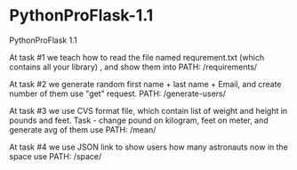 # PythonProFlask-1.1
PythonProFlask 1.1

At task #1 we teach how to read the file named requrement.txt (which contains all your library)  , and show them into PATH: /requirements/

At task #2 we generate random first name + last name + Email, and create number of them use "get" request. PATH: /generate-users/

At task #3 we use CVS format file, which contain list of weight and height in pounds and feet. Task - change pound on kilogram,  feet on meter, and generate avg of them use PATH: /mean/

At task #4 we use JSON link to show users how many astronauts now in the space use PATH: /space/
